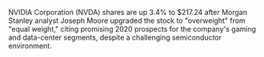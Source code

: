 NVIDIA Corporation (NVDA) shares are up 3.4% to $217.24 after Morgan Stanley analyst Joseph Moore upgraded the stock to "overweight" from "equal weight," citing promising 2020 prospects for the company's gaming and data-center segments, despite a challenging semiconductor environment.